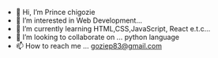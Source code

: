 - 👋 Hi, I’m Prince chigozie
- 👀 I’m interested in Web Development...
- 🌱 I’m currently learning HTML,CSS,JavaScript, React e.t.c...
- 💞️ I’m looking to collaborate on ... python language
- 📫 How to reach me ... goziep83@gmail.com

<!---
Princechigozie11/Princechigozie11 is a ✨ special ✨ repository because its `README.md` (this file) appears on your GitHub profile.
You can click the Preview link to take a look at your changes.
--->
